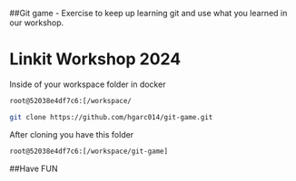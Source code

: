 ##Git game - Exercise to keep up learning git and use what you learned in our workshop.

# Linkit Workshop 2024

Inside of your workspace folder in docker 

```bash
root@52038e4df7c6:[/workspace/
```

```bash
git clone https://github.com/hgarc014/git-game.git
```

After cloning you have this folder

```bash
root@52038e4df7c6:[/workspace/git-game]
```

##Have FUN
